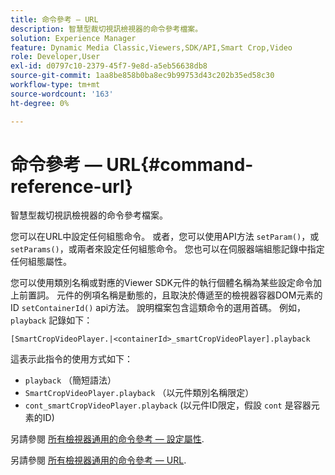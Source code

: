 ```yaml
---
title: 命令參考 — URL
description: 智慧型裁切視訊檢視器的命令參考檔案。
solution: Experience Manager
feature: Dynamic Media Classic,Viewers,SDK/API,Smart Crop,Video
role: Developer,User
exl-id: d0797c10-2379-45f7-9e8d-a5eb56638db8
source-git-commit: 1aa8be858b0ba8ec9b99753d43c202b35ed58c30
workflow-type: tm+mt
source-wordcount: '163'
ht-degree: 0%

---
```


# 命令參考 — URL{#command-reference-url}

智慧型裁切視訊檢視器的命令參考檔案。

您可以在URL中設定任何組態命令。 或者，您可以使用API方法 `setParam()`，或 `setParams()`，或兩者來設定任何組態命令。 您也可以在伺服器端組態記錄中指定任何組態屬性。

您可以使用類別名稱或對應的Viewer SDK元件的執行個體名稱為某些設定命令加上前置詞。 元件的例項名稱是動態的，且取決於傳遞至的檢視器容器DOM元素的ID `setContainerId()` api方法。 說明檔案包含這類命令的選用首碼。 例如， `playback` 記錄如下：

```
[SmartCropVideoPlayer.|<containerId>_smartCropVideoPlayer].playback
```

這表示此指令的使用方式如下：

* `playback` （簡短語法）
* `SmartCropVideoPlayer.playback` （以元件類別名稱限定）
* `cont_smartCropVideoPlayer.playback` (以元件ID限定，假設 `cont` 是容器元素的ID)

另請參閱 [所有檢視器通用的命令參考 — 設定屬性](../../../r-html5-viewer-20-cmdref-configattrib/r-html5-viewer-20-cmdref-configattrib.md#concept-850e0f2c49b949deb7cfbfd330d329bd).

另請參閱 [所有檢視器通用的命令參考 — URL](../../../c-html5-viewer-20-cmdref-url/c-html5-viewer-20-cmdref-url.md#concept-9b337f349b7b406b8c33c7ee96b3e226).

